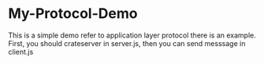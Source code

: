 # My-Protocol-Demo
This is a simple demo refer to application layer protocol
there is an example.
First, you should crateserver in server.js, then you can send messsage in client.js
